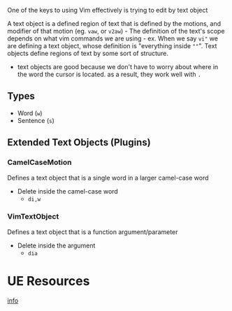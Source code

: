 
One of the keys to using Vim effectively is trying to edit by text object

A text object is a defined region of text that is defined by the motions, and modifier of that motion (eg. `vaw`, or `v2aw`)
    - The definition of the text's scope depends on what vim commands we are using
        - ex. When we say `vi"` we are defining a text object, whose definition is "everything inside `""`". Text objects define regions of text by some sort of structure.
- text objects are good because we don't have to worry about where in the word the cursor is located. as a result, they work well with `.` 

## Types
- Word (`w`)
- Sentence (`s`)

## Extended Text Objects (Plugins)
### CamelCaseMotion
Defines a text object that is a single word in a larger camel-case word
- Delete inside the camel-case word
    - `di,w`

### VimTextObject
Defines a text object that is a function argument/parameter
- Delete inside the argument
    - `dia`

# UE Resources
[info](https://blog.carbonfive.com/2011/10/17/vim-text-objects-the-definitive-guide/)
